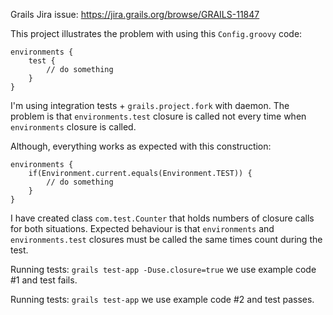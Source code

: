 Grails Jira issue: https://jira.grails.org/browse/GRAILS-11847

This project illustrates the problem with using this ```Config.groovy``` code:

```
environments {
    test {
        // do something
    }
}
```

I'm using integration tests + ```grails.project.fork``` with daemon. The problem
is that ```environments.test``` closure is called not every time when ```environments```
closure is called.

Although, everything works as expected with this construction:

```
environments {
    if(Environment.current.equals(Environment.TEST)) {
        // do something
    }
}
```

I have created class ```com.test.Counter``` that holds numbers of closure calls
for both situations. Expected behaviour is that ```environments``` and ```environments.test```
closures must be called the same times count during the test.

Running tests: ```grails test-app -Duse.closure=true``` we use example code #1 and test fails.

Running tests: ```grails test-app``` we use example code #2 and test passes.
